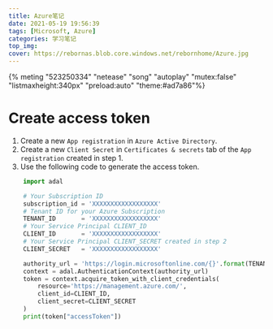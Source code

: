 ```yaml
---
title: Azure笔记
date: 2021-05-19 19:56:39
tags: [Microsoft, Azure]
categories: 学习笔记
top_img:
cover: https://rebornas.blob.core.windows.net/rebornhome/Azure.jpg
---
```


{% meting "523250334" "netease" "song" "autoplay" "mutex:false" "listmaxheight:340px" "preload:auto" "theme:#ad7a86"%}

# Create access token
1. Create a new `App registration` in `Azure Active Directory`.
2. Create a new `Client Secret` in `Certificates & secrets` tab of the `App registration` created in step 1.
3. Use the following code to generate the access token.

```python
    import adal

    # Your Subscription ID
    subscription_id = 'XXXXXXXXXXXXXXXXXX'
    # Tenant ID for your Azure Subscription
    TENANT_ID       = 'XXXXXXXXXXXXXXXXXX'
    # Your Service Principal CLIENT_ID
    CLIENT_ID       = 'XXXXXXXXXXXXXXXXXX'
    # Your Service Principal CLIENT_SECRET created in step 2
    CLIENT_SECRET   = 'XXXXXXXXXXXXXXXXXX'

    authority_url = 'https://login.microsoftonline.com/{}'.format(TENANT_ID)
    context = adal.AuthenticationContext(authority_url)
    token = context.acquire_token_with_client_credentials(
        resource='https://management.azure.com/',
        client_id=CLIENT_ID,
        client_secret=CLIENT_SECRET
    )
    print(token["accessToken"])
```